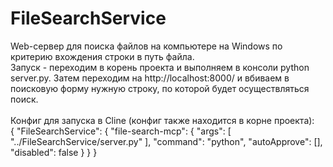 # FileSearchService
Web-сервер для поиска файлов на компьютере на Windows по критерию вхождения строки в путь файла.<br>
Запуск - переходим в корень проекта и выполняем в консоли python server.py. Затем переходим на http://localhost:8000/ и вбиваем в поисковую форму нужную строку, по которой будет осуществляться поиск.<br><br>
Конфиг для запуска в Cline (конфиг также находится в корне проекта): <br>
{
    "FileSearchService": {
      "file-search-mcp": {
        "args": [
          "../FileSearchService/server.py"
        ],
        "command": "python",
        "autoApprove": [],
        "disabled": false
      }
    }
  }
